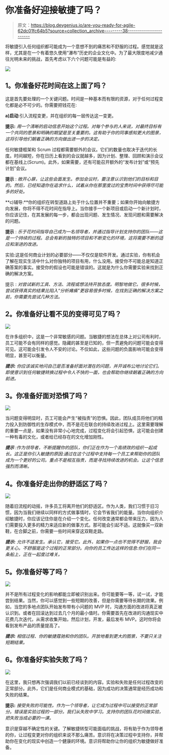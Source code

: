 # 你准备好迎接敏捷了吗？

> 原文：<https://blog.devgenius.io/are-you-ready-for-agile-62dc01fc64b5?source=collection_archive---------38----------------------->

将敏捷引入任何组织都可能成为一个意想不到的痛苦和不舒服的过程。感觉就是这样，尤其是在一个有着悠久使用“瀑布”历史的企业文化中。为了最大限度地减少通往光明未来的挑战，首先考虑以下六个问题可能是有益的:

![](img/e2a080e6640a68bcb48c496424ee20f0.png)

## **1。你准备好花时间在这上面了吗？**

这是首先要处理的一个关键问题。时间是一种基本而有限的资源，对于任何过程变化都是必不可少的。你需要把钱花在:

**a)启动**:引入流程变更，并在组织的每一层传达这一变更。

**提示:** *用一个清晰的启动信息开始这个过程。对每个参与的人来说，对最终目标有一个共同的愿景和明确的期望是至关重要的。这有助于你的同事感知更大的图景，这将引导他们朝着正确的方向做出进一步的决定。*

任何敏捷框架和 Scrum 过程都需要额外的会议。它们的数量也取决于迭代的长度。时间越短，你在日历上看到的会议就越多，因为计划、整理、回顾和演示会议都在基线上(Scrum)。此外，如果需要，还有可能召开额外的“发布计划”或“预先计划”会议。

**提示** : *敞开心扉，让这些会面发生。参加会议时，要注意认识到他们的目标和目的。然后，已经知道你在追求什么，试着从你在那里度过的宝贵时间中获得尽可能多的好处。*

**c)辅导:**你的组织在转型道路上处于什么位置并不重要；如果你开始向敏捷方向发展，你将不得不花时间在指导上。当你接手一个新项目或启动一个新计划时，你应该记住，在其发展的每一步，都会出现问题、发生情况、发现问题和需要解决的问题。

**提示** : *乐于花时间指导自己成为一名领导者，并通过指导计划支持你的团队——这是一个持续的过程。总会有新的独特的项目和不断变化的环境，这将需要不断的适应和渐进的改进。*

实验:这是任何商业计划的必要部分——不仅仅是软件开发。通过实验，你有机会了解在现实生活中什么对你独特的项目有用，什么没用。接受你不可能总是知道正确答案的事实。接受你的假设也可能是错误的。这就是为什么你需要实验来找到正确的解决方案。

提示 : *对尝试新的工具、方法、流程或想法持开放态度。明智地做它。很多时候，尝试获得真实的结果比陷入“分析瘫痪”更容易很多时候，在找到正确的解决方案之前，你需要先尝试几种方法。*

## **2。你准备好让看不见的变得可见了吗？**

![](img/cc98bb41f5712e7644e58f352c84780f.png)

在许多组织中，这是一个非常敏感的问题。当敏捷的想法在总体上对公司有利时，员工可能不会有同样的感觉。隐藏的甚至是已知的，但一贯避免的问题可能会变得可见。这可能会引发令人不安的讨论。不仅如此，这些问题的负面影响可能会变得明显，甚至可以衡量。

***提示:*** *你应该诚实地问自己是否准备好面对潜在的问题，并开诚布公地讨论它们。即使意识到任何敏捷转换过程中令人不快的一面，也会帮助你继续朝着正确的方向前进。*

## **3。你准备好面对恐惧了吗？**

![](img/a6336e8fbb1ec63fb0b50026bf181858.png)

当问题变得明显时，员工可能会产生“被指责”的恐惧。因此，团队成员将他们的精力投入到防御性的生存模式中，而不是花在联合的持续改进过程上。这里需要理解的重要一点是，如果没有非常小心地完成，过程变化将会引起恐惧，这可能会创建一种有毒的文化，或者给已经存在的文化增加刚性。

***提示*** *:作为领导者，不断提醒你的团队，你们正在作为一个高绩效的组织一起成长。这正是你引入敏捷的原因:通过在这个过程中支持每一个员工来帮助你的团队成为一个更好的公司。重点不是相互指责，而是寻找持续改进的机会。让这个信息强烈而清晰。*

## **4。你准备好走出你的舒适区了吗？**

![](img/adf232bfb1916c77fe01fe05c753f1a8.png)

随着旧流程的动摇，许多员工将离开他们的舒适区。作为人类，我们习惯于旧习惯，因为当我们继续以同样的方式做事情时，它会节省我们的能量。当你向组织介绍敏捷时，你应该记住你是在介绍一个变化。任何改变通常都会带来压力，因为人们需要投入更多的精力来适应新的做事方式。那可能会引起不适。这就像买一双新鞋，在合脚之前，你需要一些时间来穿这双鞋走路。

***提示:*** *允许不适发生。承认它，接受它。此外，如果你一点也不觉得不舒服，我会更关心。不舒服是这个过程的正常部分。向你的员工传达这样的信息:你们在同一条船上，正在一起度过难关。*

## **5。你准备好等了吗？**

![](img/f083bcbb1b1cfca9247b9263a26b8a45.png)

并不是所有过程变化的影响都能立即被识别出来。你可能要等一等，试一试，才能尝到结果。当然，你可以感觉到一些短期的改善，但是你需要等待长期的效果。例如，当您的多地点团队开始发布带有小问题的 MVP 时，沟通方面的改进将真正被认识到。或者在回滚达到过去几个月的最小值时。你需要首先在改进的沟通现实中花费几次迭代，从需求收集开始，然后计划，开发，最后发布 MVP。这时你将会看到发布产品的质量提高了。

***提示:*** *相信过程、你的敏捷蔻驰和你的团队。开放地看到更大的图景，不要只关注短期结果。*

## **6。你准备好实验失败了吗？**

![](img/d55035c3c75f89d76b98cf97782eda09.png)

在这里，我只想再次强调我们以前已经谈到的内容。实验和失败是任何过程改变的正常部分。此外，它们是任何商业模式的基础，因为成功的决策通常是经历成功和失败的结果。

**提示:** *接受失败的可能性。作为一个领导者，让它成为过程中可以接受的正常部分。错误是实验过程的一部分。我们从失败中学习。支持你的团队花时间做实验，把失败当成必要的一课。*

意识是穿越不确定性的关键。了解敏捷转型可能面临的挑战，将有助于作为领导者的你，让过程变更对你的组织来说不那么痛苦。意识将在决策过程中支持你，并帮助你在变化的现实中创造一个健康的环境。意识将帮助你让你的组织为敏捷做好准备。